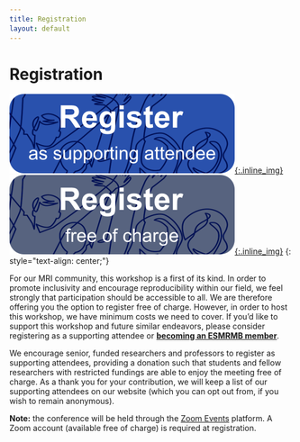 ```yaml
--- 
title: Registration
layout: default
--- 
```


# Registration

[![Paid registration](images/register_button.png){:.inline_img}](https://www.aanmelder.nl/mri-together/subscribe) [![Free registration](images/register_button_free.png){:.inline_img}](https://events.zoom.us/ev/AEaNvEVYuDSSPf8Chveqs5EvDC-eWPCQxNQF-_QhyU_OAr-5Z4iywooXKyHd6k245Kd-eJM)
{: style="text-align: center;"}

For our MRI community, this workshop is a first of its kind. In order to promote inclusivity and encourage reproducibility within our field, we feel strongly that participation should be accessible to all. We are therefore offering you the option to register free of charge. However, in order to host this workshop, we have minimum costs we need to cover. If you’d like to support this workshop and future similar endeavors, please consider registering as a supporting attendee or **[becoming an ESMRMB member](https://www.esmrmb.org/membership/#m-application)**.

We encourage senior, funded researchers and professors to register as supporting attendees, providing a donation such that students and fellow researchers with restricted fundings are able to enjoy the meeting free of charge. As a thank you for your contribution, we will keep a list of our supporting attendees on our website (which you can opt out from, if you wish to remain anonymous).

**Note:** the conference will be held through the [Zoom Events](https://events.zoom.us/) platform. A Zoom account (available free of charge) is required at registration.


